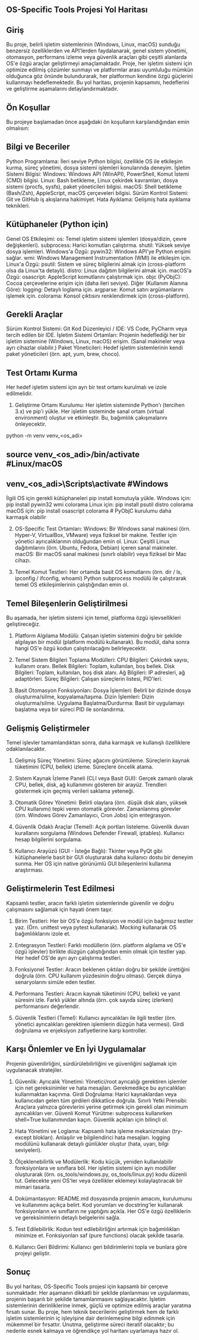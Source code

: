 ## OS-Specific Tools Projesi Yol Haritası
## Giriş
Bu proje, belirli işletim sistemlerinin (Windows, Linux, macOS) sunduğu benzersiz özelliklerden ve API'lerden faydalanarak, genel sistem yönetimi, otomasyon, performans izleme veya güvenlik araçları gibi çeşitli alanlarda OS'e özgü araçlar geliştirmeyi amaçlamaktadır. Proje, her işletim sistemi için optimize edilmiş çözümler sunmayı ve platformlar arası uyumluluğu mümkün olduğunca göz önünde bulundurarak, her platformun kendine özgü güçlerini kullanmayı hedeflemektedir. Bu yol haritası, projenin kapsamını, hedeflerini ve geliştirme aşamalarını detaylandırmaktadır.

## Ön Koşullar
Bu projeye başlamadan önce aşağıdaki ön koşulların karşılandığından emin olmalısın:

## Bilgi ve Beceriler
Python Programlama: İleri seviye Python bilgisi, özellikle OS ile etkileşim kurma, süreç yönetimi, dosya sistemi işlemleri konularında deneyim.
İşletim Sistemi Bilgisi:
Windows: Windows API (WinAPI), PowerShell, Komut İstemi (CMD) bilgisi.
Linux: Bash betikleme, Linux çekirdek kavramları, dosya sistemi (procfs, sysfs), paket yöneticileri bilgisi.
macOS: Shell betikleme (Bash/Zsh), AppleScript, macOS çerçeveleri bilgisi.
Sürüm Kontrol Sistemi: Git ve GitHub iş akışlarına hakimiyet.
Hata Ayıklama: Gelişmiş hata ayıklama teknikleri.

## Kütüphaneler (Python için)
Genel OS Etkileşimi:
os: Temel işletim sistemi işlemleri (dosya/dizin, çevre değişkenleri).
subprocess: Harici komutları çalıştırma.
shutil: Yüksek seviye dosya işlemleri.
Windows'a Özgü:
pywin32: Windows API'ye Python erişimi sağlar.
wmi: Windows Management Instrumentation (WMI) ile etkileşim için.
Linux'a Özgü:
psutil: Sistem ve süreç bilgilerini almak için (cross-platform olsa da Linux'ta detaylı).
distro: Linux dağıtım bilgilerini almak için.
macOS'a Özgü:
osascript: AppleScript komutlarını çalıştırmak için.
objc (PyObjC): Cocoa çerçevelerine erişim için (daha ileri seviye).
Diğer (Kullanım Alanına Göre):
logging: Detaylı loglama için.
argparse: Komut satırı argümanlarını işlemek için.
colorama: Konsol çıktısını renklendirmek için (cross-platform).

## Gerekli Araçlar
Sürüm Kontrol Sistemi: Git
Kod Düzenleyici / IDE: VS Code, PyCharm veya tercih edilen bir IDE.
İşletim Sistemi Ortamları: Projenin hedeflediği her bir işletim sistemine (Windows, Linux, macOS) erişim. (Sanal makineler veya ayrı cihazlar olabilir.)
Paket Yöneticileri: Hedef işletim sistemlerinin kendi paket yöneticileri (örn. apt, yum, brew, choco).

## Test Ortamı Kurma
Her hedef işletim sistemi için ayrı bir test ortamı kurulmalı ve izole edilmelidir.

1. Geliştirme Ortamı Kurulumu:
Her işletim sisteminde Python'ı (tercihen 3.x) ve pip'i yükle.
Her işletim sisteminde sanal ortam (virtual environment) oluştur ve etkinleştir. Bu, bağımlılık çakışmalarını önleyecektir.

python -m venv venv_<os_adi>
## source venv_<os_adi>/bin/activate   #Linux/macOS
## venv_<os_adi>\Scripts\activate      #Windows

İlgili OS için gerekli kütüphaneleri pip install komutuyla yükle.
 Windows için:
pip install pywin32 wmi colorama
 Linux için:
pip install psutil distro colorama
 macOS için:
pip install osascript colorama # PyObjC kurulumu daha karmaşık olabilir

2. OS-Specific Test Ortamları:
Windows: Bir Windows sanal makinesi (örn. Hyper-V, VirtualBox, VMware) veya fiziksel bir makine. Testler için yönetici ayrıcalıklarının olduğundan emin ol.
Linux: Çeşitli Linux dağıtımlarını (örn. Ubuntu, Fedora, Debian) içeren sanal makineler.
macOS: Bir macOS sanal makinesi (sınırlı olabilir) veya fiziksel bir Mac cihazı.

3. Temel Komut Testleri: Her ortamda basit OS komutlarını (örn. dir / ls, ipconfig / ifconfig, whoami) Python subprocess modülü ile çalıştırarak temel OS etkileşimlerinin çalıştığından emin ol.

## Temel Bileşenlerin Geliştirilmesi
Bu aşamada, her işletim sistemi için temel, platforma özgü işlevsellikleri geliştireceğiz.

1. Platform Algılama Modülü:
Çalışan işletim sistemini doğru bir şekilde algılayan bir modül (platform modülü kullanarak).
Bu modül, daha sonra hangi OS'e özgü kodun çalıştırılacağını belirleyecektir.

2. Temel Sistem Bilgileri Toplama Modülleri:
CPU Bilgileri: Çekirdek sayısı, kullanım oranı.
Bellek Bilgileri: Toplam, kullanılan, boş bellek.
Disk Bilgileri: Toplam, kullanılan, boş disk alanı.
Ağ Bilgileri: IP adresleri, ağ adaptörleri.
Süreç Bilgileri: Çalışan süreçlerin listesi, PID'leri.

3. Basit Otomasyon Fonksiyonları:
Dosya İşlemleri: Belirli bir dizinde dosya oluşturma/silme, kopyalama/taşıma.
Dizin İşlemleri: Dizin oluşturma/silme.
Uygulama Başlatma/Durdurma: Basit bir uygulamayı başlatma veya bir süreci PID ile sonlandırma.

## Gelişmiş Geliştirmeler
Temel işlevler tamamlandıktan sonra, daha karmaşık ve kullanışlı özelliklere odaklanılacaktır.
1. Gelişmiş Süreç Yönetimi:
Süreç ağacını görüntüleme.
Süreçlerin kaynak tüketimini (CPU, bellek) izleme.
Süreçlere öncelik atama.

2. Sistem Kaynak İzleme Paneli (CLI veya Basit GUI):
Gerçek zamanlı olarak CPU, bellek, disk, ağ kullanımını gösteren bir arayüz.
Trendleri göstermek için geçmiş verileri saklama yeteneği.

3. Otomatik Görev Yönetimi:
Belirli olaylara (örn. düşük disk alanı, yüksek CPU kullanımı) tepki veren otomatik görevler.
Zamanlanmış görevler (örn. Windows Görev Zamanlayıcı, Cron Jobs) için entegrasyon.

4. Güvenlik Odaklı Araçlar (Temel):
Açık portları listeleme.
Güvenlik duvarı kurallarını sorgulama (Windows Defender Firewall, iptables).
Kullanıcı hesap bilgilerini sorgulama.

5. Kullanıcı Arayüzü (GUI - İsteğe Bağlı):
Tkinter veya PyQt gibi kütüphanelerle basit bir GUI oluşturarak daha kullanıcı dostu bir deneyim sunma.
Her OS için native görünümlü GUI bileşenlerini kullanma araştırması.

## Geliştirmelerin Test Edilmesi
Kapsamlı testler, aracın farklı işletim sistemlerinde güvenilir ve doğru çalışmasını sağlamak için hayati önem taşır.
1. Birim Testleri:
Her bir OS'e özgü fonksiyon ve modül için bağımsız testler yaz. (Örn. unittest veya pytest kullanarak).
Mocking kullanarak OS bağımlılıklarını izole et.

2. Entegrasyon Testleri:
Farklı modüllerin (örn. platform algılama ve OS'e özgü işlevler) birlikte düzgün çalıştığından emin olmak için testler yap.
Her hedef OS'de ayrı ayrı çalıştırma testleri.

3. Fonksiyonel Testler:
Aracın beklenen çıktıları doğru bir şekilde ürettiğini doğrula (örn. CPU kullanım yüzdesinin doğru olması).
Gerçek dünya senaryolarını simüle eden testler.

4. Performans Testleri:
Aracın kaynak tüketimini (CPU, bellek) ve yanıt süresini izle.
Farklı yükler altında (örn. çok sayıda süreç izlerken) performansını değerlendir.

5. Güvenlik Testleri (Temel):
Kullanıcı ayrıcalıkları ile ilgili testler (örn. yönetici ayrıcalıkları gerektiren işlemlerin düzgün hata vermesi).
Girdi doğrulama ve enjeksiyon zafiyetlerine karşı kontroller.

## Karşı Önlemler ve En İyi Uygulamalar
Projenin güvenilirliğini, sürdürülebilirliğini ve güvenliğini sağlamak için uygulanacak stratejiler.
1. Güvenlik:
Ayrıcalık Yönetimi: Yönetici/root ayrıcalığı gerektiren işlemler için net gereksinimler ve hata mesajları. Gerekmedikçe bu ayrıcalıkları kullanmaktan kaçınma.
Girdi Doğrulama: Harici kaynaklardan veya kullanıcıdan gelen tüm girdileri dikkatlice doğrula.
Sınırlı Yetki Prensibi: Araçlara yalnızca görevlerini yerine getirmek için gerekli olan minimum ayrıcalıkları ver.
Güvenli Komut Yürütme: subprocess kullanırken shell=True kullanımından kaçın. Güvenlik açıkları için bilinçli ol.

2. Hata Yönetimi ve Loglama:
Kapsamlı hata işleme mekanizmaları (try-except blokları).
Anlaşılır ve bilgilendirici hata mesajları.
logging modülünü kullanarak detaylı günlükler oluştur (hata, uyarı, bilgi seviyeleri).

3. Ölçeklenebilirlik ve Modülerlik:
Kodu küçük, yeniden kullanılabilir fonksiyonlara ve sınıflara böl.
Her işletim sistemi için ayrı modüller oluşturarak (örn. os_tools/windows.py, os_tools/linux.py) kodu düzenli tut.
Gelecekte yeni OS'ler veya özellikler eklemeyi kolaylaştıracak bir mimari tasarla.

4. Dokümantasyon:
README.md dosyasında projenin amacını, kurulumunu ve kullanımını açıkça belirt.
Kod yorumları ve docstring'ler kullanarak fonksiyonların ve sınıfların ne yaptığını açıkla.
Her OS'e özgü özelliklerin ve gereksinimlerin detaylı belgelerini sağla.

5. Test Edilebilirlik:
Kodun test edilebilirliğini artırmak için bağımlılıkları minimize et.
Fonksiyonları saf (pure functions) olacak şekilde tasarla.

6. Kullanıcı Geri Bildirimi:
Kullanıcı geri bildirimlerini topla ve bunlara göre projeyi geliştir.


## Sonuç
Bu yol haritası, OS-Specific Tools projesi için kapsamlı bir çerçeve sunmaktadır. Her aşamanın dikkatli bir şekilde planlanması ve uygulanması, projenin başarılı bir şekilde tamamlanmasını sağlayacaktır. İşletim sistemlerinin derinliklerine inmek, güçlü ve optimize edilmiş araçlar yaratma fırsatı sunar. Bu proje, hem teknik becerilerini geliştirmek hem de farklı işletim sistemlerinin iç işleyişine dair derinlemesine bilgi edinmek için mükemmel bir fırsattır. Unutma, geliştirme süreci iteratif olacaktır; bu nedenle esnek kalmaya ve öğrendikçe yol haritanı uyarlamaya hazır ol.
